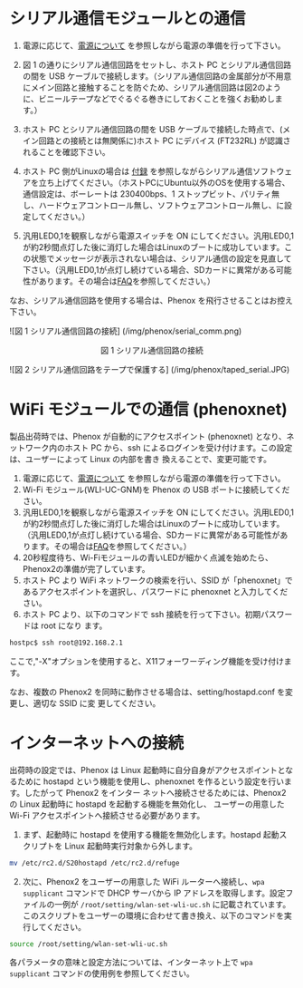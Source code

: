 # シリアル通信モジュールとの通信
1. 電源に応じて、[電源について](power.md) を参照しながら電源の準備を行って下さい。
2. 図 1 の通りにシリアル通信回路をセットし、ホスト PC とシリアル通信回路の間を USB ケーブルで接続します。（シリアル通信回路の金属部分が不用意にメイン回路と接触することを防ぐため、シリアル通信回路は図2のように、ビニールテープなどでぐるぐる巻きにしておくことを強くお勧めします。）


3. ホスト PC とシリアル通信回路の間を USB ケーブルで接続した時点で、(メイン回路との接続とは無関係に)ホスト PC にデバイス (FT232RL) が認識されることを確認下さい。
4. ホスト PC 側がLinuxの場合は [付録](../appendix.md) を参照しながらシリアル通信ソフトウェアを立ち上げてください。（ホストPCにUbuntu以外のOSを使用する場合、通信設定は、ボーレートは 230400bps、1 ストップビット、パリティ無し、ハードウェアコントロール無し、ソフトウェアコントロール無し、に設定してください。）

5. 汎用LED0,1を観察しながら電源スイッチを ON にしてください。汎用LED0,1が約2秒間点灯した後に消灯した場合はLinuxのブートに成功しています。この状態でメッセージが表示されない場合は、シリアル通信の設定を見直して下さい。（汎用LED0,1が点灯し続けている場合、SDカードに異常がある可能性があります。その場合は[FAQ](../faq.md)を参照してください。）

なお、シリアル通信回路を使用する場合は、Phenox を飛行させることはお控え下さい。

![図 1 シリアル通信回路の接続] (/img/phenox/serial_comm.png)
<div align="center">図 1 シリアル通信回路の接続 </div>

![図 2 シリアル通信回路をテープで保護する] (/img/phenox/taped_serial.JPG)

# WiFi モジュールでの通信 (phenoxnet)
製品出荷時では、Phenox が自動的にアクセスポイント (phenoxnet) となり、ネットワーク内のホスト PC から、ssh によるログインを受け付けます。この設定は、ユーザーによって Linux の内部を書き 換えることで、変更可能です。

1. 電源に応じて、[電源について](power.md) を参照しながら電源の準備を行って下さい。
2. Wi-Fi モジュール(WLI-UC-GNM)を Phenox の USB ポートに接続してください。
3. 汎用LED0,1を観察しながら電源スイッチを ON にしてください。汎用LED0,1が約2秒間点灯した後に消灯した場合はLinuxのブートに成功しています。（汎用LED0,1が点灯し続けている場合、SDカードに異常がある可能性があります。その場合は[FAQ](../faq.md)を参照してください。）
4. 20秒程度待ち、Wi-Fiモジュールの青いLEDが細かく点滅を始めたら、Phenox2の準備が完了しています。
4. ホスト PC より WiFi ネットワークの検索を行い、SSID が「phenoxnet」であるアクセスポイントを選択し、パスワードに phenoxnet と入力してください。
5. ホスト PC より、以下のコマンドで ssh 接続を行って下さい。初期パスワードは root になり ます。    
```bash
hostpc$ ssh root@192.168.2.1
```
ここで,"-X"オプションを使用すると、X11フォーワーディング機能を受け付けます。

なお、複数の Phenox2 を同時に動作させる場合は、setting/hostapd.conf を変更し、適切な SSID に変 更してください。

# インターネットへの接続
出荷時の設定では、Phenox は Linux 起動時に自分自身がアクセスポイントとなるために hostapd という機能を使用し、phenoxnet を作るという設定を行います。したがって Phenox2 をインター ネットへ接続させるためには、Phenox2 の Linux 起動時に hostapd を起動する機能を無効化し、 ユーザーの用意した Wi-Fi アクセスポイントへ接続させる必要があります。

1. まず、起動時に hostapd を使用する機能を無効化します。hostapd 起動スクリプトを Linux 起動時実行対象から外します。    
```bash
mv /etc/rc2.d/S20hostapd /etc/rc2.d/refuge
```
2. 次に、Phenox2 をユーザーの用意した WiFi ルーターへ接続し、`wpa supplicant` コマンドで DHCP サーバから IP アドレスを取得します。設定ファイルの一例が `/root/setting/wlan-set-wli-uc.sh` に記載されています。このスクリプトをユーザーの環境に合わせて書き換え、以下のコマンドを実 行してください。
```bash
source /root/setting/wlan-set-wli-uc.sh
```

各パラメータの意味と設定方法については、インターネット上で `wpa supplicant` コマンドの使用例を参照してください。
